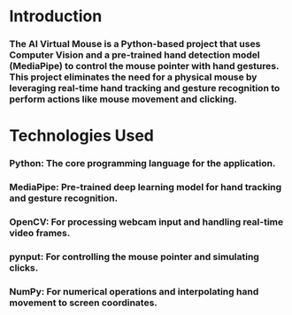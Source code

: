 # Introduction
### The AI Virtual Mouse is a Python-based project that uses Computer Vision and a pre-trained hand detection model (MediaPipe) to control the mouse pointer with hand gestures. This project eliminates the need for a physical mouse by leveraging real-time hand tracking and gesture recognition to perform actions like mouse movement and clicking.

# Technologies Used
### Python: The core programming language for the application.
### MediaPipe: Pre-trained deep learning model for hand tracking and gesture recognition.
### OpenCV: For processing webcam input and handling real-time video frames.
### pynput: For controlling the mouse pointer and simulating clicks.
### NumPy: For numerical operations and interpolating hand movement to screen coordinates.






